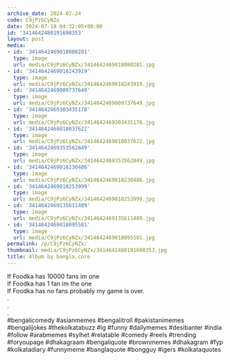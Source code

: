 ```yaml
---
archive_date: 2024-07-24
code: C9jPz6CyNZx
date: 2024-07-18 04:32:05+00:00
id: '3414642480191690353'
layout: post
media:
- id: '3414642469018080281'
  type: image
  url: media/C9jPz6CyNZx/3414642469018080281.jpg
- id: '3414642469018243919'
  type: image
  url: media/C9jPz6CyNZx/3414642469018243919.jpg
- id: '3414642469009737649'
  type: image
  url: media/C9jPz6CyNZx/3414642469009737649.jpg
- id: '3414642469303435178'
  type: image
  url: media/C9jPz6CyNZx/3414642469303435178.jpg
- id: '3414642469018037622'
  type: image
  url: media/C9jPz6CyNZx/3414642469018037622.jpg
- id: '3414642469353562849'
  type: image
  url: media/C9jPz6CyNZx/3414642469353562849.jpg
- id: '3414642469018230486'
  type: image
  url: media/C9jPz6CyNZx/3414642469018230486.jpg
- id: '3414642469018253999'
  type: image
  url: media/C9jPz6CyNZx/3414642469018253999.jpg
- id: '3414642469135611489'
  type: image
  url: media/C9jPz6CyNZx/3414642469135611489.jpg
- id: '3414642469018095581'
  type: image
  url: media/C9jPz6CyNZx/3414642469018095581.jpg
permalink: /p/C9jPz6CyNZx/
thumbnail: media/C9jPz6CyNZx/3414642480191690353.jpg
title: Album by bangla.core
---
```


If Foodka has 10000 fans im one  
If Foodka has 1 fan im the one  
If Foodka has no fans probably my game is over.  
.  
.  
.  
#bengalicomedy #asianmemes #bengalitroll #pakistanimemes #bengalijokes #thekolkatabuzz #ig #funny #dailymemes #desibanter #india #follow #arabmemes #sylhet #relatable #comedy #reels #trending #foryoupage #dhakagraam #bengaliquote #brownmemes #dhakagram #fyp #kolkatadiary #funnymeme #banglaquote #bongguy #igers #kolkataquotes